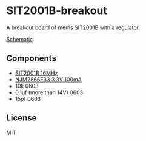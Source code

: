 # SIT2001B-breakout

A breakout board of mems SIT2001B with a regulator.

[Schematic](./docs/SIT2001B-breakout.pdf).

## Components

- [SIT2001B 16MHz](https://akizukidenshi.com/catalog/g/gI-11094/)
- [NJM2866F33 3.3V 100mA](https://akizukidenshi.com/catalog/g/gI-05448/)
- 10k 0603
- 0.1uf (more than 14V) 0603
- 15pf 0603

## License

MIT

